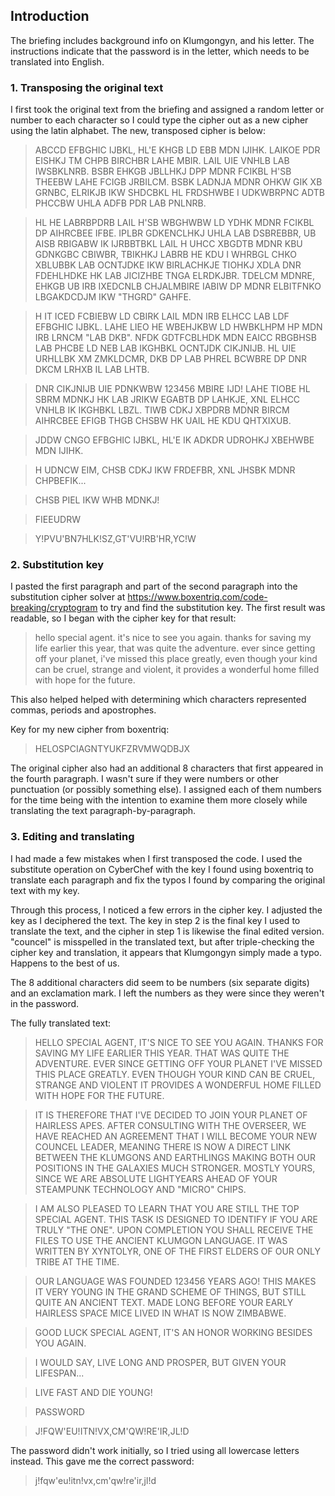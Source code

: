 ## Introduction
The briefing includes background info on Klumgongyn, and his letter. The instructions indicate that the password is in the letter, which needs to be translated into English.

### 1. Transposing the original text

I first took the original text from the briefing and assigned a random letter or number to each character so I could type the cipher out as a new cipher using the latin alphabet. The new, transposed cipher is below:

> ABCCD EFBGHIC IJBKL, HL'E KHGB LD EBB MDN IJIHK. LAIKOE PDR EISHKJ TM CHPB BIRCHBR LAHE MBIR. LAIL UIE VNHLB LAB IWSBKLNRB. BSBR EHKGB JBLLHKJ DPP MDNR FCIKBL H'SB THEEBW LAHE FCIGB JRBILCM. BSBK LADNJA MDNR OHKW GIK XB GRNBC, ELRIKJB IKW SHDCBKL HL FRDSHWBE I UDKWBRPNC ADTB PHCCBW UHLA ADFB PDR LAB PNLNRB.

> HL HE LABRBPDRB LAIL H'SB WBGHWBW LD YDHK MDNR FCIKBL DP AIHRCBEE IFBE. IPLBR GDKENCLHKJ UHLA LAB DSBREBBR, UB AISB RBIGABW IK IJRBBTBKL LAIL H UHCC XBGDTB MDNR KBU GDNKGBC CBIWBR, TBIKHKJ LABRB HE KDU I WHRBGL CHKO XBLUBBK LAB OCNTJDKE IKW BIRLACHKJE TIOHKJ XDLA DNR FDEHLHDKE HK LAB JICIZHBE TNGA ELRDKJBR. TDELCM MDNRE, EHKGB UB IRB IXEDCNLB CHJALMBIRE IABIW DP MDNR ELBITFNKO LBGAKDCDJM IKW "THGRD" GAHFE.

> H IT ICED FCBIEBW LD CBIRK LAIL MDN IRB ELHCC LAB LDF EFBGHIC IJBKL. LAHE LIEO HE WBEHJKBW LD HWBKLHPM HP MDN IRB LRNCM "LAB DKB". NFDK GDTFCBLHDK MDN EAICC RBGBHSB LAB PHCBE LD NEB LAB IKGHBKL OCNTJDK CIKJNIJB. HL UIE URHLLBK XM ZMKLDCMR, DKB DP LAB PHREL BCWBRE DP DNR DKCM LRHXB IL LAB LHTB.

> DNR CIKJNIJB UIE PDNKWBW 123456 MBIRE IJD! LAHE TIOBE HL SBRM MDNKJ HK LAB JRIKW EGABTB DP LAHKJE, XNL ELHCC VNHLB IK IKGHBKL LBZL. TIWB CDKJ XBPDRB MDNR BIRCM AIHRCBEE EFIGB THGB CHSBW HK UAIL HE KDU QHTXIXUB.

> JDDW CNGO EFBGHIC IJBKL, HL'E IK ADKDR UDROHKJ XBEHWBE MDN IJIHK.

> H UDNCW EIM, CHSB CDKJ IKW FRDEFBR, XNL JHSBK MDNR CHPBEFIK...

> CHSB PIEL IKW WHB MDNKJ!

> FIEEUDRW

> Y!PVU'BN7HLK!SZ,GT'VU!RB'HR,YC!W

### 2. Substitution key
I pasted the first paragraph and part of the second paragraph into the substitution cipher solver at https://www.boxentriq.com/code-breaking/cryptogram to try and find the substitution key. The first result was readable, so I began with the cipher key for that result:

> hello special agent. it's nice to see you again. thanks for saving my life earlier this year, that was quite the adventure. ever since getting off your planet, i've missed this place greatly, even though your kind can be cruel, strange and violent, it provides a wonderful home filled with hope for the future.

This also helped helped with determining which characters represented commas, periods and apostrophes.

Key for my new cipher from boxentriq:

> HELOSPCIAGNTYUKFZRVMWQDBJX


The original cipher also had an additional 8 characters that first appeared in the fourth paragraph. I wasn't sure if they were numbers or other punctuation (or possibly something else). I assigned each of them numbers for the time being with the intention to examine them more closely while translating the text paragraph-by-paragraph. 


### 3. Editing and translating

I had made a few mistakes when I first transposed the code. I used the substitute operation on CyberChef with the key I found using boxentriq to translate each paragraph and fix the typos I found by comparing the original text with my key.

Through this process, I noticed a few errors in the cipher key. I adjusted the key as I deciphered the text. The key in step 2 is the final key I used to translate the text, and the cipher in step 1 is likewise the final edited version. "councel" is misspelled in the translated text, but after triple-checking the cipher key and translation, it appears that Klumgongyn simply made a typo. Happens to the best of us.

The 8 additional characters did seem to be numbers (six separate digits) and an exclamation mark. I left the numbers as they were since they weren't in the password.

The fully translated text:


> HELLO SPECIAL AGENT, IT'S NICE TO SEE YOU AGAIN. THANKS FOR SAVING MY LIFE EARLIER THIS YEAR. THAT WAS QUITE THE ADVENTURE. EVER SINCE GETTING OFF YOUR PLANET I'VE MISSED THIS PLACE GREATLY. EVEN THOUGH YOUR KIND CAN BE CRUEL, STRANGE AND VIOLENT IT PROVIDES A WONDERFUL HOME FILLED WITH HOPE FOR THE FUTURE.

> IT IS THEREFORE THAT I'VE DECIDED TO JOIN YOUR PLANET OF HAIRLESS APES. AFTER CONSULTING WITH THE OVERSEER, WE HAVE REACHED AN AGREEMENT THAT I WILL BECOME YOUR NEW COUNCEL LEADER, MEANING THERE IS NOW A DIRECT LINK BETWEEN THE KLUMGONS AND EARTHLINGS MAKING BOTH OUR POSITIONS IN THE GALAXIES MUCH STRONGER. MOSTLY YOURS, SINCE WE ARE ABSOLUTE LIGHTYEARS AHEAD OF YOUR STEAMPUNK TECHNOLOGY AND "MICRO" CHIPS.

> I AM ALSO PLEASED TO LEARN THAT YOU ARE STILL THE TOP SPECIAL AGENT. THIS TASK IS DESIGNED TO IDENTIFY IF YOU ARE TRULY "THE ONE". UPON COMPLETION YOU SHALL RECEIVE THE FILES TO USE THE ANCIENT KLUMGON LANGUAGE. IT WAS WRITTEN BY XYNTOLYR, ONE OF THE FIRST ELDERS OF OUR ONLY TRIBE AT THE TIME.

> OUR LANGUAGE WAS FOUNDED 123456 YEARS AGO! THIS MAKES IT VERY YOUNG IN THE GRAND SCHEME OF THINGS, BUT STILL QUITE AN ANCIENT TEXT. MADE LONG BEFORE YOUR EARLY HAIRLESS SPACE MICE LIVED IN WHAT IS NOW ZIMBABWE.

> GOOD LUCK SPECIAL AGENT, IT'S AN HONOR WORKING BESIDES YOU AGAIN.

> I WOULD SAY, LIVE LONG AND PROSPER, BUT GIVEN YOUR LIFESPAN...

> LIVE FAST AND DIE YOUNG!

> PASSWORD

> J!FQW'EU!ITN!VX,CM'QW!RE'IR,JL!D

The password didn't work initially, so I tried using all lowercase letters instead. This gave me the correct password:

> j!fqw'eu!itn!vx,cm'qw!re'ir,jl!d
